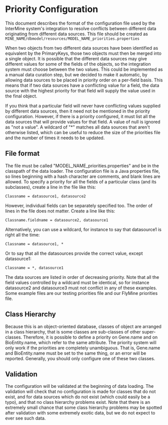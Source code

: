 # Priority Configuration

This document describes the format of the configuration file used by the InterMine system's integration to resolve conflicts between different data originating from different data sources. This file should be created as `MINE_NAME/dbmodel/resources/MODEL_NAME_priorities.properties`

When two objects from two different data sources have been identified as equivalent by the PrimaryKeys, those two objects must then be merged into a single object. It is possible that the different data sources may give different values for some of the fields of the objects, so the integration system must choose between the two values. This could be implemented as a manual data curation step, but we decided to make it automatic, by allowing data sources to be placed in priority order on a per-field basis. This means that if two data sources have a conflicting value for a field, the data source with the highest priority for that field will supply the value used in the final object.

If you think that a particular field will never have conflicting values supplied by different data sources, then it need not be mentioned in the priority configuration. However, if there is a priority configured, it must list all the data sources that will provide values for that field. A value of null is ignored as "not a value". A wildcard of "\*" matches all data sources that aren't otherwise listed, which can be useful to reduce the size of the priorities file and the number of times it needs to be updated.

## File format

The file must be called "MODEL\_NAME\_priorities.properties" and be in the classpath of the data loader. The configuration file is a Java properties file, so lines beginning with a hash character are comments, and blank lines are allowed. To specify a priority for all the fields of a particular class \(and its subclasses\), create a line in the file like this:

```text
Classname = datasource1, datasource2
```

However, individual fields can be separately specified too. The order of lines in the file does not matter. Create a line like this:

```text
Classname.fieldname = datasource2, datasource1
```

Alternatively, you can use a wildcard, for instance to say that datasource1 is right all the time:

```text
Classname = datasource1, *
```

Or to say that all the datasources provide the correct value, except datasource1:

```text
Classname = *, datasource1
```

The data sources are listed in order of decreasing priority. Note that all the field values controlled by a wildcard must be identical, so for instance datasource2 and datasource3 must not conflict in any of these examples. Some example files are our testing priorities file and our FlyMine priorities file.

## Class Hierarchy

Because this is an object-oriented database, classes of object are arranged in a class hierarchy, that is some classes are sub-classes of other super-classes. Therefore, it is possible to define a priority on Gene.name and on BioEntity.name, which refer to the same attribute. The priority system will only work if the priorities are completely unambiguous. That is, Gene.name and BioEntity.name must be set to the same thing, or an error will be reported. Generally, you should only configure one of these two classes.

## Validation

The configuration will be validated at the beginning of data loading. The validation will check that no configuration is made for classes that do not exist, and for data sources which do not exist \(which could easily be a typo\), and that no class hierarchy problems exist. Note that there is an extremely small chance that some class hierarchy problems may be spotted after validation with some extremely exotic data, but we do not expect to ever see such data.


